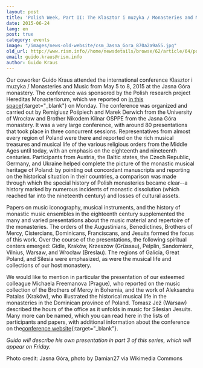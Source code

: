```yaml
---
layout: post
title: 'Polish Week, Part II: The Klasztor i muzyka / Monasteries and Music conference in Częstochowa'
date: 2015-06-24
lang: en
post: true
category: events
image: "/images/news-old-website/csm_Jasna_Gora_870a2a9a55.jpg"
old_url: http://www.rism.info//home/newsdetails/browse/62/article/64/polish-week-part-ii-the-klasztor-i-muzyka-monasteries-and-music-conference-in-czestochowa.html
email: guido.kraus@rism.info
author: Guido Kraus
---
```


Our coworker Guido Kraus attended the international conference Klasztor i muzyka / Monasteries and Music from May 5 to 8, 2015 at the Jasna Góra monastery. The conference was sponsored by the Polish research project Hereditas Monasteriorum, which we reported on [in this space](/new_at_rism/2015/06/22/polish-week-part-i-music-as-part-of-monastic.html){:target="_blank"} on Monday. The conference was organized and carried out by Remigiusz Pośpiech and Marek Derwich from the University of Wrocław and Brother Nikodem Kilnar OSPPE from the Jasna Góra monastery. It was a very large conference, with around 80 presentations that took place in three concurrent sessions. Representatives from almost every region of Poland were there and reported on the rich musical treasures and musical life of the various religious orders from the Middle Ages until today, with an emphasis on the eighteenth and nineteenth centuries. Participants from Austria, the Baltic states, the Czech Republic, Germany, and Ukraine helped complete the picture of the monastic musical heritage of Poland: by pointing out concordant manuscripts and reporting on the historical situation in their countries, a comparison was made through which the special history of Polish monasteries became clear--a history marked by numerous incidents of monastic dissolution (which reached far into the nineteenth century) and losses of cultural assets.


Papers on music iconography, musical instruments, and the history of monastic music ensembles in the eighteenth century supplemented the many and varied presentations about the music material and repertoire of the monasteries. The orders of the Augustinians, Benedictines, Brothers of Mercy, Cistercians, Dominicans, Franciscans, and Jesuits formed the focus of this work. Over the course of the presentations, the following spiritual centers emerged: Gidle, Kraków, Krzeszów (Grüssau), Pelplin, Sandomierz, Vilnius, Warsaw, and Wrocław (Breslau). The regions of Galicia, Great Poland, and Silesia were emphasized, as were the musical life and collections of our host monastery.


We would like to mention in particular the presentation of our esteemed colleague Michaela Freemanova (Prague), who reported on the music collection of the Brothers of Mercy in Bohemia, and the work of Aleksandra Patalas (Kraków), who illustrated the historical musical life in the monasteries in the Dominican province of Poland. Tomasz Jeż (Warsaw) described the hours of the office as it unfolds in music for Silesian Jesuits. Many more can be named, which you can read here in the lists of participants and papers, with additional information about the conference on the[conference website](http://www.kasaty.pl/monasteries-and-music-from-the-middle-ages-to-the-present/){:target="_blank"}.


_Guido will describe his own presentation in part 3 of this series, which will appear on Friday._

Photo credit: Jasna Góra, photo by Damian27 via Wikimedia Commons


